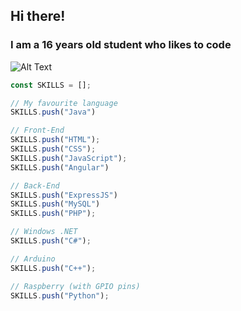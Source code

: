 ## Hi there!
### I am a 16 years old student who likes to code
![Alt Text](https://github.com/Jupiter79/Jupiter79/blob/main/video.gif?raw=true)
```js
const SKILLS = [];

// My favourite language
SKILLS.push("Java")

// Front-End
SKILLS.push("HTML");
SKILLS.push("CSS");
SKILLS.push("JavaScript");
SKILLS.push("Angular")

// Back-End
SKILLS.push("ExpressJS")
SKILLS.push("MySQL")
SKILLS.push("PHP");

// Windows .NET
SKILLS.push("C#");

// Arduino
SKILLS.push("C++");

// Raspberry (with GPIO pins)
SKILLS.push("Python");
```
